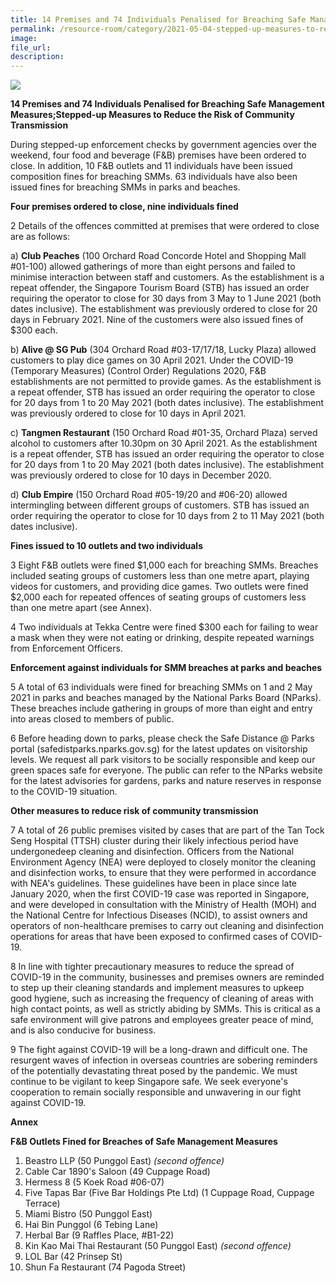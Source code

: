 ```yaml
---  
title: 14 Premises and 74 Individuals Penalised for Breaching Safe Management Measures; Stepped-up Measures to Reduce the Risk of Community Transmission
permalink: /resource-room/category/2021-05-04-stepped-up-measures-to-reduce-transmission
image:  
file_url:  
description:  
---  
```

![](RackMultipart20210504-4-1gag0mk_html_68d95fc8b482815f.png)

**14 Premises and 74 Individuals Penalised for Breaching Safe Management Measures;Stepped-up Measures to Reduce the Risk of Community Transmission**

During stepped-up enforcement checks by government agencies over the weekend, four food and beverage (F&amp;B) premises have been ordered to close. In addition, 10 F&amp;B outlets and 11 individuals have been issued composition fines for breaching SMMs. 63 individuals have also been issued fines for breaching SMMs in parks and beaches.

**Four premises ordered to close, nine individuals fined**

2 Details of the offences committed at premises that were ordered to close are as follows:

a) **Club Peaches** (100 Orchard Road Concorde Hotel and Shopping Mall #01-100) allowed gatherings of more than eight persons and failed to minimise interaction between staff and customers. As the establishment is a repeat offender, the Singapore Tourism Board (STB) has issued an order requiring the operator to close for 30 days from 3 May to 1 June 2021 (both dates inclusive). The establishment was previously ordered to close for 20 days in February 2021. Nine of the customers were also issued fines of $300 each.

b) **Alive @ SG Pub** (304 Orchard Road #03-17/17/18, Lucky Plaza) allowed customers to play dice games on 30 April 2021. Under the COVID-19 (Temporary Measures) (Control Order) Regulations 2020, F&amp;B establishments are not permitted to provide games. As the establishment is a repeat offender, STB has issued an order requiring the operator to close for 20 days from 1 to 20 May 2021 (both dates inclusive). The establishment was previously ordered to close for 10 days in April 2021.

c) **Tangmen Restaurant** (150 Orchard Road #01-35, Orchard Plaza) served alcohol to customers after 10.30pm on 30 April 2021. As the establishment is a repeat offender, STB has issued an order requiring the operator to close for 20 days from 1 to 20 May 2021 (both dates inclusive). The establishment was previously ordered to close for 10 days in December 2020.

d) **Club Empire** (150 Orchard Road #05-19/20 and #06-20) allowed intermingling between different groups of customers. STB has issued an order requiring the operator to close for 10 days from 2 to 11 May 2021 (both dates inclusive).

**Fines issued to 10 outlets and two individuals**

3 Eight F&amp;B outlets were fined $1,000 each for breaching SMMs. Breaches included seating groups of customers less than one metre apart, playing videos for customers, and providing dice games. Two outlets were fined $2,000 each for repeated offences of seating groups of customers less than one metre apart (see Annex).

4 Two individuals at Tekka Centre were fined $300 each for failing to wear a mask when they were not eating or drinking, despite repeated warnings from Enforcement Officers.

**Enforcement against individuals for SMM breaches at parks and beaches**

5 A total of 63 individuals were fined for breaching SMMs on 1 and 2 May 2021 in parks and beaches managed by the National Parks Board (NParks). These breaches include gathering in groups of more than eight and entry into areas closed to members of public.

6 Before heading down to parks, please check the Safe Distance @ Parks portal (safedistparks.nparks.gov.sg) for the latest updates on visitorship levels. We request all park visitors to be socially responsible and keep our green spaces safe for everyone. The public can refer to the NParks website for the latest advisories for gardens, parks and nature reserves in response to the COVID-19 situation.

**Other measures to reduce risk of community transmission**

7 A total of 26 public premises visited by cases that are part of the Tan Tock Seng Hospital (TTSH) cluster during their likely infectious period have undergonedeep cleaning and disinfection. Officers from the National Environment Agency (NEA) were deployed to closely monitor the cleaning and disinfection works, to ensure that they were performed in accordance with NEA&#39;s guidelines. These guidelines have been in place since late January 2020, when the first COVID-19 case was reported in Singapore, and were developed in consultation with the Ministry of Health (MOH) and the National Centre for Infectious Diseases (NCID), to assist owners and operators of non-healthcare premises to carry out cleaning and disinfection operations for areas that have been exposed to confirmed cases of COVID-19.

8 In line with tighter precautionary measures to reduce the spread of COVID-19 in the community, businesses and premises owners are reminded to step up their cleaning standards and implement measures to upkeep good hygiene, such as increasing the frequency of cleaning of areas with high contact points, as well as strictly abiding by SMMs. This is critical as a safe environment will give patrons and employees greater peace of mind, and is also conducive for business.

9 The fight against COVID-19 will be a long-drawn and difficult one. The resurgent waves of infection in overseas countries are sobering reminders of the potentially devastating threat posed by the pandemic. We must continue to be vigilant to keep Singapore safe. We seek everyone&#39;s cooperation to remain socially responsible and unwavering in our fight against COVID-19.

**Annex**

**F&amp;B Outlets Fined for Breaches of Safe Management Measures**

1. Beastro LLP (50 Punggol East) _(second offence)_
2. Cable Car 1890&#39;s Saloon (49 Cuppage Road)
3. Hermess 8 (5 Koek Road #06-07)
4. Five Tapas Bar (Five Bar Holdings Pte Ltd) (1 Cuppage Road, Cuppage Terrace)
5. Miami Bistro (50 Punggol East)
6. Hai Bin Punggol (6 Tebing Lane)
7. Herbal Bar (9 Raffles Place, #B1-22)
8. Kin Kao Mai Thai Restaurant (50 Punggol East) _(second offence)_
9. LOL Bar (42 Prinsep St)
10. Shun Fa Restaurant (74 Pagoda Street)
